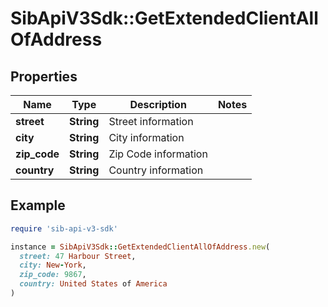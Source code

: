 # SibApiV3Sdk::GetExtendedClientAllOfAddress

## Properties

| Name | Type | Description | Notes |
| ---- | ---- | ----------- | ----- |
| **street** | **String** | Street information |  |
| **city** | **String** | City information |  |
| **zip_code** | **String** | Zip Code information |  |
| **country** | **String** | Country information |  |

## Example

```ruby
require 'sib-api-v3-sdk'

instance = SibApiV3Sdk::GetExtendedClientAllOfAddress.new(
  street: 47 Harbour Street,
  city: New-York,
  zip_code: 9867,
  country: United States of America
)
```

